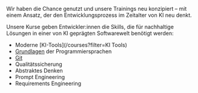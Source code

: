 Wir haben die Chance genutzt und unsere Trainings neu konzipiert – mit einem Ansatz, 
der den Entwicklungsprozess im Zeitalter von KI neu denkt.

Unsere Kurse geben Entwickler:innen die Skills, die für nachhaltige Lösungen 
in einer von KI geprägten Softwarewelt benötigt werden:

- Moderne [KI-Tools](/courses?filter=KI Tools)
- [Grundlagen](/courses?filter=Grundlagen) der Programmiersprachen
- [Git](/courses?filter=Git)
- Qualitätssicherung
- Abstraktes Denken
- Prompt Engineering
- Requirements Engineering
